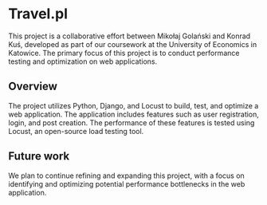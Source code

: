 # Travel.pl
This project is a collaborative effort between Mikołaj Golański and Konrad Kuś, developed as part of our coursework at the University of Economics in Katowice. The primary focus of this project is to conduct performance testing and optimization on web applications.

## Overview
The project utilizes Python, Django, and Locust to build, test, and optimize a web application. The application includes features such as user registration, login, and post creation. The performance of these features is tested using Locust, an open-source load testing tool.
## Future work
We plan to continue refining and expanding this project, with a focus on identifying and optimizing potential performance bottlenecks in the web application.

